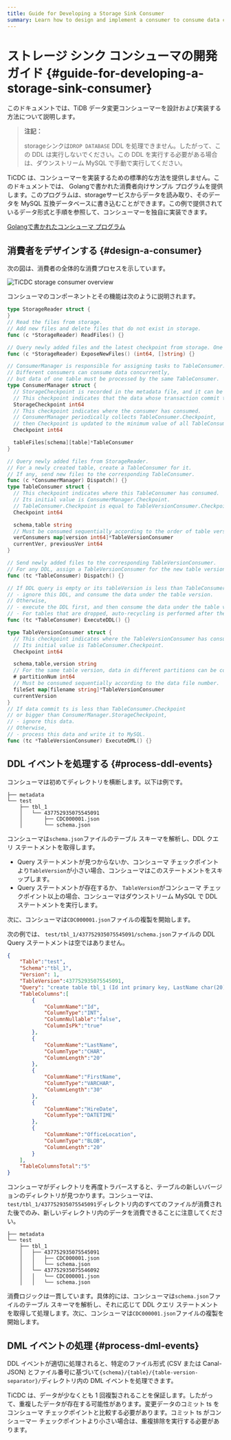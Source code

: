 ```yaml
---
title: Guide for Developing a Storage Sink Consumer
summary: Learn how to design and implement a consumer to consume data changes in storage sinks.
---
```


# ストレージ シンク コンシューマの開発ガイド {#guide-for-developing-a-storage-sink-consumer}

このドキュメントでは、TiDB データ変更コンシューマーを設計および実装する方法について説明します。

> **注記：**
>
> storageシンクは`DROP DATABASE` DDL を処理できません。したがって、この DDL は実行しないでください。この DDL を実行する必要がある場合は、ダウンストリーム MySQL で手動で実行してください。

TiCDC は、コンシューマーを実装するための標準的な方法を提供しません。このドキュメントでは、 Golangで書かれた消費者向けサンプル プログラムを提供します。このプログラムは、storageサービスからデータを読み取り、そのデータを MySQL 互換データベースに書き込むことができます。この例で提供されているデータ形式と手順を参照して、コンシューマーを独自に実装できます。

[Golangで書かれたコンシューマ プログラム](https://github.com/pingcap/tiflow/tree/release-7.5/cmd/storage-consumer)

## 消費者をデザインする {#design-a-consumer}

次の図は、消費者の全体的な消費プロセスを示しています。

![TiCDC storage consumer overview](/media/ticdc/ticdc-storage-consumer-overview.png)

コンシューマのコンポーネントとその機能は次のように説明されます。

```go
type StorageReader struct {
}
// Read the files from storage.
// Add new files and delete files that do not exist in storage.
func (c *StorageReader) ReadFiles() {}

// Query newly added files and the latest checkpoint from storage. One file can only be returned once.
func (c *StorageReader) ExposeNewFiles() (int64, []string) {}

// ConsumerManager is responsible for assigning tasks to TableConsumer.
// Different consumers can consume data concurrently,
// but data of one table must be processed by the same TableConsumer.
type ConsumerManager struct {
  // StorageCheckpoint is recorded in the metadata file, and it can be fetched by calling `StorageReader.ExposeNewFiles()`.
  // This checkpoint indicates that the data whose transaction commit time is less than this checkpoint has been stored in storage.
  StorageCheckpoint int64
  // This checkpoint indicates where the consumer has consumed.
  // ConsumerManager periodically collects TableConsumer.Checkpoint,
  // then Checkpoint is updated to the minimum value of all TableConsumer.Checkpoint.
  Checkpoint int64

  tableFiles[schema][table]*TableConsumer
}

// Query newly added files from StorageReader.
// For a newly created table, create a TableConsumer for it.
// If any, send new files to the corresponding TableConsumer.
func (c *ConsumerManager) Dispatch() {}
type TableConsumer struct {
  // This checkpoint indicates where this TableConsumer has consumed.
  // Its initial value is ConsumerManager.Checkpoint.
  // TableConsumer.Checkpoint is equal to TableVersionConsumer.Checkpoint.
  Checkpoint int64

  schema,table string
  // Must be consumed sequentially according to the order of table versions.
  verConsumers map[version int64]*TableVersionConsumer
  currentVer, previousVer int64
}

// Send newly added files to the corresponding TableVersionConsumer.
// For any DDL, assign a TableVersionConsumer for the new table version.
func (tc *TableConsumer) Dispatch() {}

// If DDL query is empty or its tableVersion is less than TableConsumer.Checkpoint,
// - ignore this DDL, and consume the data under the table version.
// Otherwise,
// - execute the DDL first, and then consume the data under the table version.
// - For tables that are dropped, auto-recycling is performed after the drop table DDL is executed.
func (tc *TableConsumer) ExecuteDDL() {}

type TableVersionConsumer struct {
  // This checkpoint indicates where the TableVersionConsumer has consumed.
  // Its initial value is TableConsumer.Checkpoint.
  Checkpoint int64

  schema,table,version string
  // For the same table version, data in different partitions can be consumed concurrently.
  # partitionNum int64
  // Must be consumed sequentially according to the data file number.
  fileSet map[filename string]*TableVersionConsumer
  currentVersion
}
// If data commit ts is less than TableConsumer.Checkpoint
// or bigger than ConsumerManager.StorageCheckpoint,
// - ignore this data.
// Otherwise,
// - process this data and write it to MySQL.
func (tc *TableVersionConsumer) ExecuteDML() {}
```

## DDL イベントを処理する {#process-ddl-events}

コンシューマは初めてディレクトリを横断します。以下は例です。

    ├── metadata
    └── test
        ├── tbl_1
        │   └── 437752935075545091
        │       ├── CDC000001.json
        │       └── schema.json

コンシューマは`schema.json`ファイルのテーブル スキーマを解析し、DDL クエリ ステートメントを取得します。

-   Query ステートメントが見つからないか、コンシューマ チェックポイントより`TableVersion`が小さい場合、コンシューマはこのステートメントをスキップします。
-   Query ステートメントが存在するか、 `TableVersion`がコンシューマ チェックポイント以上の場合、コンシューマはダウンストリーム MySQL で DDL ステートメントを実行します。

次に、コンシューマは`CDC000001.json`ファイルの複製を開始します。

次の例では、 `test/tbl_1/437752935075545091/schema.json`ファイルの DDL Query ステートメントは空ではありません。

```json
{
    "Table":"test",
    "Schema":"tbl_1",
    "Version": 1,
    "TableVersion":437752935075545091,
    "Query": "create table tbl_1 (Id int primary key, LastName char(20), FirstName varchar(30), HireDate datetime, OfficeLocation Blob(20))",
    "TableColumns":[
        {
            "ColumnName":"Id",
            "ColumnType":"INT",
            "ColumnNullable":"false",
            "ColumnIsPk":"true"
        },
        {
            "ColumnName":"LastName",
            "ColumnType":"CHAR",
            "ColumnLength":"20"
        },
        {
            "ColumnName":"FirstName",
            "ColumnType":"VARCHAR",
            "ColumnLength":"30"
        },
        {
            "ColumnName":"HireDate",
            "ColumnType":"DATETIME"
        },
        {
            "ColumnName":"OfficeLocation",
            "ColumnType":"BLOB",
            "ColumnLength":"20"
        }
    ],
    "TableColumnsTotal":"5"
}
```

コンシューマがディレクトリを再度トラバースすると、テーブルの新しいバージョンのディレクトリが見つかります。コンシューマは、 `test/tbl_1/437752935075545091`ディレクトリ内のすべてのファイルが消費された後でのみ、新しいディレクトリ内のデータを消費できることに注意してください。

    ├── metadata
    └── test
        ├── tbl_1
        │   ├── 437752935075545091
        │   │   ├── CDC000001.json
        │   │   └── schema.json
        │   └── 437752935075546092
        │   │   └── CDC000001.json
        │   │   └── schema.json

消費ロジックは一貫しています。具体的には、コンシューマは`schema.json`ファイルのテーブル スキーマを解析し、それに応じて DDL クエリ ステートメントを取得して処理します。次に、コンシューマは`CDC000001.json`ファイルの複製を開始します。

## DML イベントの処理 {#process-dml-events}

DDL イベントが適切に処理されると、特定のファイル形式 (CSV または Canal-JSON) とファイル番号に基づいて`{schema}/{table}/{table-version-separator}/`ディレクトリ内の DML イベントを処理できます。

TiCDC は、データが少なくとも 1 回複製されることを保証します。したがって、重複したデータが存在する可能性があります。変更データのコミット ts をコンシューマ チェックポイントと比較する必要があります。コミット ts がコンシューマー チェックポイントより小さい場合は、重複排除を実行する必要があります。
